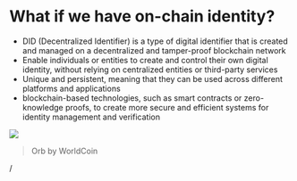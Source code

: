 # What if we have on-chain identity?

<div grid="~ cols-2 gap-2" m="t-2">
<div>

- DID (Decentralized Identifier) is a type of digital identifier that is created and managed on a decentralized and tamper-proof blockchain network
- Enable individuals or entities to create and control their own digital identity, without relying on centralized entities or third-party services
- Unique and persistent, meaning that they can be used across different platforms and applications
- blockchain-based technologies, such as smart contracts or zero-knowledge proofs, to create more secure and efficient systems for identity management and verification

</div>
  <div>
    <img border="rounded" src="/orb.jpg">

> Orb by WorldCoin
  </div>
</div>
<div class="absolute right-5px bottom-5px">
<SlideCurrentNo /> / <SlidesTotal />
</div>